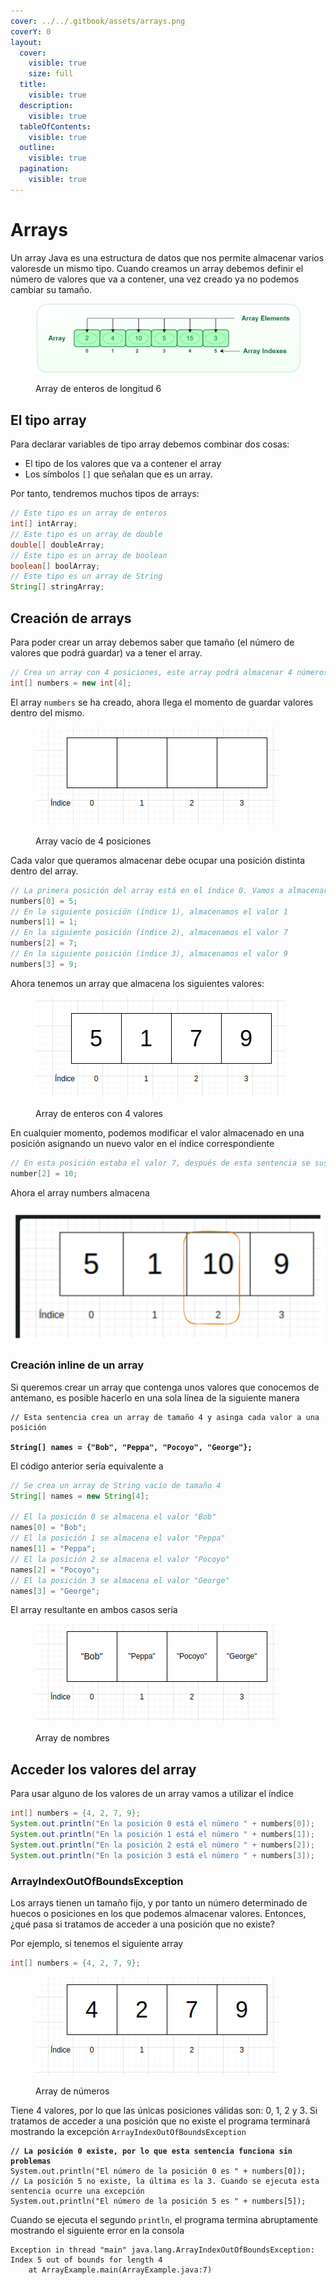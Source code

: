 ```yaml
---
cover: ../../.gitbook/assets/arrays.png
coverY: 0
layout:
  cover:
    visible: true
    size: full
  title:
    visible: true
  description:
    visible: true
  tableOfContents:
    visible: true
  outline:
    visible: true
  pagination:
    visible: true
---
```


# Arrays

Un array Java es una estructura de datos que nos permite almacenar varios valoresde un mismo tipo. Cuando creamos un array debemos definir el número de valores que va a contener, una vez creado ya no podemos cambiar su tamaño.



<figure><img src="../../.gitbook/assets/arrays.png" alt=""><figcaption><p>Array de enteros de longitud 6</p></figcaption></figure>

## El tipo array

Para declarar variables de tipo array debemos combinar dos cosas:

* El tipo de los valores que va a contener el array
* Los símbolos `[]` que señalan que es un array.

Por tanto, tendremos muchos tipos de arrays:

```java
// Este tipo es un array de enteros
int[] intArray;
// Este tipo es un array de double
double[] doubleArray;
// Este tipo es un array de boolean
boolean[] boolArray;
// Este tipo es un array de String
String[] stringArray;
```

## Creación de arrays

Para poder crear un array debemos saber que tamaño (el número de valores que podrá guardar) va a tener el array.&#x20;

```java
// Crea un array con 4 posiciones, este array podrá almacenar 4 números enteros
int[] numbers = new int[4];
```

El array `numbers` se ha creado, ahora llega el momento de guardar valores dentro del mismo.&#x20;

<figure><img src="../../.gitbook/assets/image (1) (1).png" alt=""><figcaption><p>Array vacío de 4 posiciones</p></figcaption></figure>

Cada valor que queramos almacenar debe ocupar una posición distinta dentro del array.

```java
// La primera posición del array está en el índice 0. Vamos a almacenar el valor 5
numbers[0] = 5;
// En la siguiente posición (índice 1), almacenamos el valor 1
numbers[1] = 1;
// En la siguiente posición (índice 2), almacenamos el valor 7
numbers[2] = 7;
// En la siguiente posición (índice 3), almacenamos el valor 9
numbers[3] = 9;
```

Ahora tenemos un array que almacena los siguientes valores:

<figure><img src="../../.gitbook/assets/image (4).png" alt=""><figcaption><p>Array de enteros con 4 valores</p></figcaption></figure>

En cualquier momento, podemos modificar el valor almacenado en una posición asignando un nuevo valor en el índice correspondiente

```java
// En esta posición estaba el valor 7, después de esta sentencia se sustitutye por 10
number[2] = 10;
```

Ahora el array numbers almacena

<img src="../../.gitbook/assets/file.excalidraw (1).svg" alt="" class="gitbook-drawing">

### Creación inline de un array

Si queremos crear un array que contenga unos valores que conocemos de antemano, es posible hacerlo en una sola línea de la siguiente manera

<pre class="language-java"><code class="lang-java">// Esta sentencia crea un array de tamaño 4 y asinga cada valor a una posición 

<strong>String[] names = {"Bob", "Peppa", "Pocoyo", "George"};
</strong></code></pre>

El código anterior sería equivalente a

```java
// Se crea un array de String vacío de tamaño 4
String[] names = new String[4];

// El la posición 0 se almacena el valor "Bob"
names[0] = "Bob";
// El la posición 1 se almacena el valor "Peppa"
names[1] = "Peppa";
// El la posición 2 se almacena el valor "Pocoyo"
names[2] = "Pocoyo";
// El la posición 3 se almacena el valor "George"
names[3] = "George";
```

El array resultante en ambos casos sería

<figure><img src="../../.gitbook/assets/image (3) (1).png" alt=""><figcaption><p>Array de nombres</p></figcaption></figure>

## Acceder los valores del array

Para usar alguno de los valores de un array vamos a utilizar el índice

```java
int[] numbers = {4, 2, 7, 9};
System.out.println("En la posición 0 está el número " + numbers[0]);
System.out.println("En la posición 1 está el número " + numbers[1]);
System.out.println("En la posición 2 está el número " + numbers[2]);
System.out.println("En la posición 3 está el número " + numbers[3]);
```

### ArrayIndexOutOfBoundsException

Los arrays tienen un tamaño fijo, y por tanto un número determinado de huecos o posiciones en los que podemos almacenar valores. Entonces, ¿qué pasa si tratamos de acceder a una posición que no existe?

Por ejemplo, si tenemos el siguiente array

```java
int[] numbers = {4, 2, 7, 9};
```

<figure><img src="../../.gitbook/assets/image (4) (1).png" alt=""><figcaption><p>Array de números</p></figcaption></figure>

Tiene 4 valores, por lo que las únicas posiciones válidas son: 0, 1, 2 y 3. Si tratamos de acceder a una posición que no existe el programa terminará mostrando la excepción `ArrayIndexOutOfBoundsException`

<pre class="language-java"><code class="lang-java"><strong>// La posición 0 existe, por lo que esta sentencia funciona sin problemas
</strong>System.out.println("El número de la posición 0 es " + numbers[0]);
// La posición 5 no existe, la última es la 3. Cuando se ejecuta esta sentencia ocurre una excepción
System.out.println("El número de la posición 5 es " + numbers[5]);
</code></pre>

Cuando se ejecuta el segundo `println`, el programa termina abruptamente mostrando el siguiente error en la consola

```log
Exception in thread "main" java.lang.ArrayIndexOutOfBoundsException: Index 5 out of bounds for length 4
	at ArrayExample.main(ArrayExample.java:7)
```
